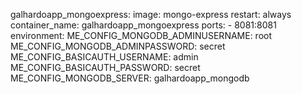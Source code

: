 galhardoapp_mongoexpress:
    image: mongo-express
    restart: always
    container_name: galhardoapp_mongoexpress
    ports:
      - 8081:8081
    environment:
      ME_CONFIG_MONGODB_ADMINUSERNAME: root
      ME_CONFIG_MONGODB_ADMINPASSWORD: secret
      ME_CONFIG_BASICAUTH_USERNAME: admin
      ME_CONFIG_BASICAUTH_PASSWORD: secret
      ME_CONFIG_MONGODB_SERVER: galhardoapp_mongodb
